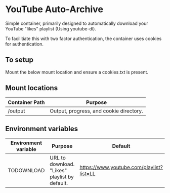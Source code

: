 # YouTube Auto-Archive

Simple container, primarily designed to automatically download your YouTube "likes" playlist (Using youtube-dl).

To facilitiate this with two factor authentication, the container uses cookies for authentication.

## To setup

Mount the below mount location and ensure a cookies.txt is present.

## Mount locations

Container Path | Purpose
---------------|---------
/output | Output, progress, and cookie directory.

## Environment variables

Environment variable | Purpose | Default
---------|---------|---------
TODOWNLOAD | URL to download. "Likes" playlist by default. | https://www.youtube.com/playlist?list=LL
